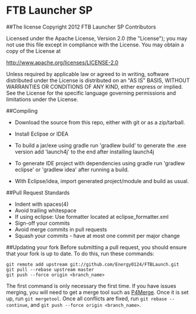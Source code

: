 FTB Launcher SP
====

##The license
Copyright 2012 FTB Launcher SP Contributors

Licensed under the Apache License, Version 2.0 (the "License");
you may not use this file except in compliance with the License.
You may obtain a copy of the License at

   http://www.apache.org/licenses/LICENSE-2.0

Unless required by applicable law or agreed to in writing, software
distributed under the License is distributed on an "AS IS" BASIS,
WITHOUT WARRANTIES OR CONDITIONS OF ANY KIND, either express or implied.
See the License for the specific language governing permissions and
limitations under the License.

##Compiling
* Download the source from this repo, either with git or as a zip/tarball.
* Install Eclipse or IDEA
* To build a jar/exe using gradle run 'gradlew build' to generate the .exe version add 'launch4j' to the end after installing launch4j
* To generate IDE project with dependencies using gradle run 'gradlew eclipse' or 'gradlew idea' after running a build.

* With Eclipse/idea, import generated project/module and build as usual.

##Pull Request Standards
* Indent with spaces(4)
* Avoid trailing whitespace
* If using eclipse: Use formatter located at eclipse_formatter.xml
* Sign-off your commits
* Avoid merge commits in pull requests
* Squash your commits - have at most one commit per major change

##Updating your fork
Before submitting a pull request, you should ensure that your fork is up to date.
To do this, run these commands:

    git remote add upstream git://github.com/Energy0124/FTBLaunch.git
    git pull --rebase upstream master
    git push --force origin <branch_name>

The first command is only necessary the first time. If you have issues merging, you will need to get a merge tool such as [P4Merge](http://perforce.com/product/components/perforce_visual_merge_and_diff_tools).
Once it is set up, run `git mergetool`. Once all conflicts are fixed, run `git rebase --continue`, and `git push --force origin <branch_name>`.

